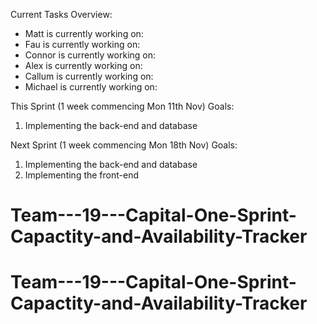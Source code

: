 Current Tasks Overview:

 - Matt is currently working on:
 - Fau is currently working on:
 - Connor is currently working on:
 - Alex is currently working on:
 - Callum is currently working on:
 - Michael is currently working on:


This Sprint (1 week commencing Mon 11th Nov) Goals:

1. Implementing the back-end and database

Next Sprint (1 week commencing Mon 18th Nov) Goals:

1. Implementing the back-end and database
2. Implementing the front-end
# Team---19---Capital-One-Sprint-Capactity-and-Availability-Tracker
# Team---19---Capital-One-Sprint-Capactity-and-Availability-Tracker
